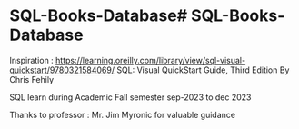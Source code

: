 # SQL-Books-Database# SQL-Books-Database

Inspiration : https://learning.oreilly.com/library/view/sql-visual-quickstart/9780321584069/
SQL: Visual QuickStart Guide, Third Edition
By Chris Fehily

SQL learn during Academic Fall semester sep-2023 to dec 2023 

Thanks to professor : Mr. Jim Myronic for valuable guidance 
